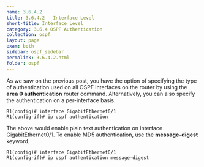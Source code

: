 ```yaml
---
name: 3.6.4.2
title: 3.6.4.2 - Interface Level
short-title: Interface Level
category: 3.6.4 OSPF Authentication
collection: ospf
layout: page
exam: both
sidebar: ospf_sidebar
permalink: 3.6.4.2.html
folder: ospf
---
```

As we saw on the previous post, you have the option of specifying the type of authentication used on all OSPF interfaces on the router by using the **area 0 authentication** router command. Alternatively, you can also specify the authentication on a per-interface basis.
```
R1(config)# interface GigabitEthernet0/1
R1(config-if)# ip ospf authentication
```
The above would enable plain text authentication on interface GigabitEthernet0/1. To enable MD5 authentication, use the **message-digest** keyword.
```
R1(config)# interface GigabitEthernet0/1
R1(config-if)# ip ospf authentication message-digest
```
